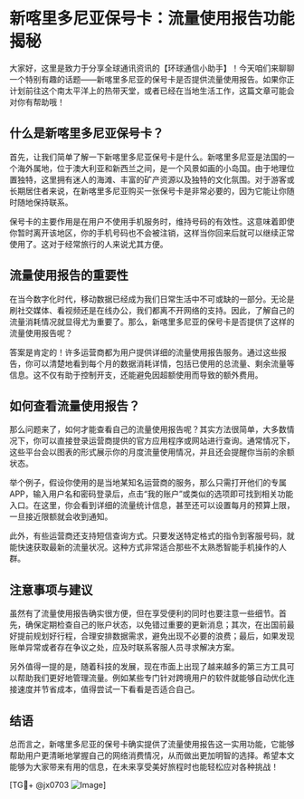 # 新喀里多尼亚保号卡：流量使用报告功能揭秘

大家好，这里是致力于分享全球通讯资讯的【环球通信小助手】！今天咱们来聊聊一个特别有趣的话题——新喀里多尼亚的保号卡是否提供流量使用报告。如果你正计划前往这个南太平洋上的热带天堂，或者已经在当地生活工作，这篇文章可能会对你有帮助哦！

## 什么是新喀里多尼亚保号卡？

首先，让我们简单了解一下新喀里多尼亚保号卡是什么。新喀里多尼亚是法国的一个海外属地，位于澳大利亚和新西兰之间，是一个风景如画的小岛国。由于地理位置独特，这里拥有迷人的海滩、丰富的矿产资源以及独特的文化氛围。对于游客或长期居住者来说，在新喀里多尼亚购买一张保号卡是非常必要的，因为它能让你随时随地保持联系。

保号卡的主要作用是在用户不使用手机服务时，维持号码的有效性。这意味着即使你暂时离开该地区，你的手机号码也不会被注销，这样当你回来后就可以继续正常使用了。这对于经常旅行的人来说尤其方便。

## 流量使用报告的重要性

在当今数字化时代，移动数据已经成为我们日常生活中不可或缺的一部分。无论是刷社交媒体、看视频还是在线办公，我们都离不开网络的支持。因此，了解自己的流量消耗情况就显得尤为重要了。那么，新喀里多尼亚的保号卡是否提供了这样的流量使用报告呢？

答案是肯定的！许多运营商都为用户提供详细的流量使用报告服务。通过这些报告，你可以清楚地看到每个月的数据消耗详情，包括已使用的总流量、剩余流量等信息。这不仅有助于控制开支，还能避免因超额使用而导致的额外费用。

## 如何查看流量使用报告？

那么问题来了，如何才能查看自己的流量使用报告呢？其实方法很简单，大多数情况下，你可以直接登录运营商提供的官方应用程序或网站进行查询。通常情况下，这些平台会以图表的形式展示你的月度流量使用情况，并且还会提醒你当前的余额状态。

举个例子，假设你使用的是当地某知名运营商的服务，那么只需打开他们的专属APP，输入用户名和密码登录后，点击“我的账户”或类似的选项即可找到相关功能入口。在这里，你会看到详细的流量统计信息，甚至还可以设置每月的预算上限，一旦接近限额就会收到通知。

此外，有些运营商还支持短信查询方式。只要发送特定格式的指令到客服号码，就能快速获取最新的流量状况。这种方式非常适合那些不太熟悉智能手机操作的人群。

## 注意事项与建议

虽然有了流量使用报告确实很方便，但在享受便利的同时也要注意一些细节。首先，确保定期检查自己的账户状态，以免错过重要的更新消息；其次，在出国前最好提前规划好行程，合理安排数据需求，避免出现不必要的浪费；最后，如果发现账单异常或者存在争议之处，应及时联系客服人员寻求解决方案。

另外值得一提的是，随着科技的发展，现在市面上出现了越来越多的第三方工具可以帮助我们更好地管理流量。例如某些专门针对跨境用户的软件就能够自动优化连接速度并节省成本，值得尝试一下看看是否适合自己。

## 结语

总而言之，新喀里多尼亚的保号卡确实提供了流量使用报告这一实用功能，它能够帮助用户更清晰地掌握自己的网络消费情况，从而做出更加明智的选择。希望本文能够为大家带来有用的信息，在未来享受美好旅程时也能轻松应对各种挑战！

[TG💪+ @jx0703 ![Image](https://github.com/user-attachments/assets/dbca1d08-cadb-493c-b0ec-ad6f7a83f270)]
